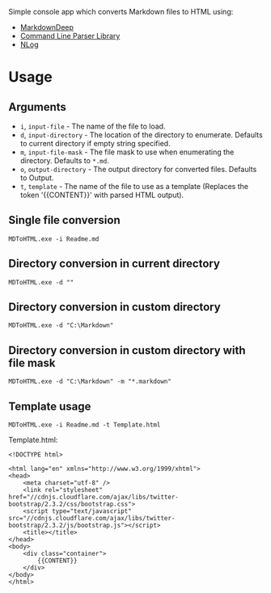 Simple console app which converts Markdown files to HTML using:

* [MarkdownDeep](http://www.toptensoftware.com/markdowndeep)
* [Command Line Parser Library](https://commandline.codeplex.com/)
* [NLog](http://nlog-project.org/)

# Usage
## Arguments

* `i`, `input-file` - The name of the file to load.
* `d`, `input-directory` - The location of the directory to enumerate. Defaults to current directory if empty string specified.
* `m`, `input-file-mask` - The file mask to use when enumerating the directory. Defaults to `*.md`.
* `o`, `output-directory` - The output directory for converted files. Defaults to Output.
* `t`, `template` - The name of the file to use as a template (Replaces the token '{{CONTENT}}' with parsed HTML output).

## Single file conversion
`MDToHTML.exe -i Readme.md`

## Directory conversion in current directory
`MDToHTML.exe -d ""`

## Directory conversion in custom directory
`MDToHTML.exe -d "C:\Markdown"`

## Directory conversion in custom directory with file mask
`MDToHTML.exe -d "C:\Markdown" -m "*.markdown"`

## Template usage
`MDToHTML.exe -i Readme.md -t Template.html`

Template.html:

	<!DOCTYPE html>

	<html lang="en" xmlns="http://www.w3.org/1999/xhtml">
	<head>
	    <meta charset="utf-8" />
	    <link rel="stylesheet" href="//cdnjs.cloudflare.com/ajax/libs/twitter-bootstrap/2.3.2/css/bootstrap.css">
	    <script type="text/javascript" src="//cdnjs.cloudflare.com/ajax/libs/twitter-bootstrap/2.3.2/js/bootstrap.js"></script>
	    <title></title>
	</head>
	<body>
	    <div class="container">
	        {{CONTENT}}
	    </div>
	</body>
	</html>

